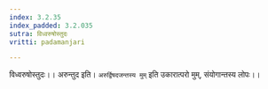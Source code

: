 ```yaml
---
index: 3.2.35
index_padded: 3.2.035
sutra: विध्वरुषोस्तुदः
vritti: padamanjari

---
```

विध्वरुषोस्तुदः।। अरुन्तुद इति। `अरुर्द्विषदजन्तस्य मुम्` इति उकारात्परो मुम्, संयोगान्तस्य लोपः।।
